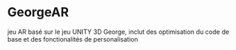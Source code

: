 # GeorgeAR
jeu AR basé sur le jeu UNITY 3D George, inclut des optimisation du code de base et des fonctionalités de personalisation
